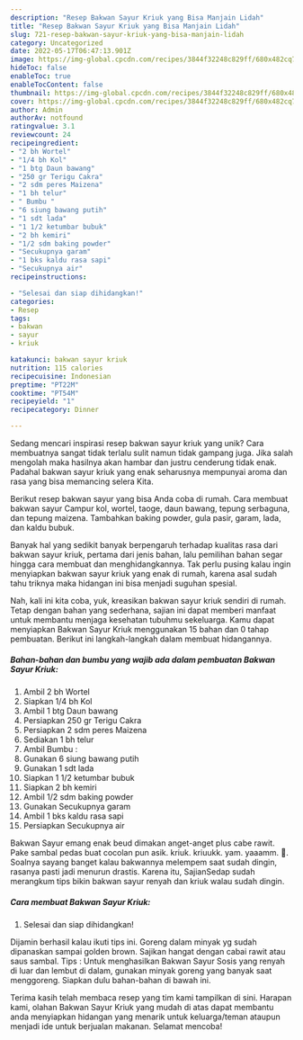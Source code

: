 ```yaml
---
description: "Resep Bakwan Sayur Kriuk yang Bisa Manjain Lidah"
title: "Resep Bakwan Sayur Kriuk yang Bisa Manjain Lidah"
slug: 721-resep-bakwan-sayur-kriuk-yang-bisa-manjain-lidah
category: Uncategorized
date: 2022-05-17T06:47:13.901Z
image: https://img-global.cpcdn.com/recipes/3844f32248c829ff/680x482cq70/bakwan-sayur-kriuk-foto-resep-utama.jpg
hideToc: false
enableToc: true
enableTocContent: false
thumbnail: https://img-global.cpcdn.com/recipes/3844f32248c829ff/680x482cq70/bakwan-sayur-kriuk-foto-resep-utama.jpg
cover: https://img-global.cpcdn.com/recipes/3844f32248c829ff/680x482cq70/bakwan-sayur-kriuk-foto-resep-utama.jpg
author: Admin
authorAv: notfound
ratingvalue: 3.1
reviewcount: 24
recipeingredient:
- "2 bh Wortel"
- "1/4 bh Kol"
- "1 btg Daun bawang"
- "250 gr Terigu Cakra"
- "2 sdm peres Maizena"
- "1 bh telur"
- " Bumbu "
- "6 siung bawang putih"
- "1 sdt lada"
- "1 1/2 ketumbar bubuk"
- "2 bh kemiri"
- "1/2 sdm baking powder"
- "Secukupnya garam"
- "1 bks kaldu rasa sapi"
- "Secukupnya air"
recipeinstructions:

- "Selesai dan siap dihidangkan!"
categories:
- Resep
tags:
- bakwan
- sayur
- kriuk

katakunci: bakwan sayur kriuk 
nutrition: 115 calories
recipecuisine: Indonesian
preptime: "PT22M"
cooktime: "PT54M"
recipeyield: "1"
recipecategory: Dinner

---
```





Sedang mencari inspirasi resep bakwan sayur kriuk yang unik? Cara membuatnya sangat tidak terlalu sulit namun tidak gampang juga. Jika salah mengolah maka hasilnya akan hambar dan justru cenderung tidak enak. Padahal bakwan sayur kriuk yang enak seharusnya mempunyai aroma dan rasa yang bisa memancing selera Kita.





Berikut resep bakwan sayur yang bisa Anda coba di rumah. Cara membuat bakwan sayur Campur kol, wortel, taoge, daun bawang, tepung serbaguna, dan tepung maizena. Tambahkan baking powder, gula pasir, garam, lada, dan kaldu bubuk.

Banyak hal yang sedikit banyak berpengaruh terhadap kualitas rasa dari bakwan sayur kriuk, pertama dari jenis bahan, lalu pemilihan bahan segar hingga cara membuat dan menghidangkannya. Tak perlu pusing kalau ingin menyiapkan bakwan sayur kriuk yang enak di rumah, karena asal sudah tahu triknya maka hidangan ini bisa menjadi suguhan spesial.






Nah, kali ini kita coba, yuk, kreasikan bakwan sayur kriuk sendiri di rumah. Tetap dengan bahan yang sederhana, sajian ini dapat memberi manfaat untuk membantu menjaga kesehatan tubuhmu sekeluarga. Kamu dapat menyiapkan Bakwan Sayur Kriuk menggunakan 15 bahan dan 0 tahap pembuatan. Berikut ini langkah-langkah dalam membuat hidangannya.

<!--inarticleads1-->

##### Bahan-bahan dan bumbu yang wajib ada dalam pembuatan Bakwan Sayur Kriuk:

1. Ambil 2 bh Wortel
1. Siapkan 1/4 bh Kol
1. Ambil 1 btg Daun bawang
1. Persiapkan 250 gr Terigu Cakra
1. Persiapkan 2 sdm peres Maizena
1. Sediakan 1 bh telur
1. Ambil  Bumbu :
1. Gunakan 6 siung bawang putih
1. Gunakan 1 sdt lada
1. Siapkan 1 1/2 ketumbar bubuk
1. Siapkan 2 bh kemiri
1. Ambil 1/2 sdm baking powder
1. Gunakan Secukupnya garam
1. Ambil 1 bks kaldu rasa sapi
1. Persiapkan Secukupnya air


Bakwan Sayur emang enak beud dimakan anget-anget plus cabe rawit. Pake sambal pedas buat cocolan pun asik. kriuk. kriuukk. yam. yaaamm. 🤤. Soalnya sayang banget kalau bakwannya melempem saat sudah dingin, rasanya pasti jadi menurun drastis. Karena itu, SajianSedap sudah merangkum tips bikin bakwan sayur renyah dan kriuk walau sudah dingin. 

<!--inarticleads2-->

##### Cara membuat Bakwan Sayur Kriuk:


1. Selesai dan siap dihidangkan!

Dijamin berhasil kalau ikuti tips ini. Goreng dalam minyak yg sudah dipanaskan sampai golden brown. Sajikan hangat dengan cabai rawit atau saus sambal. Tips : Untuk menghasilkan Bakwan Sayur Sosis yang renyah di luar dan lembut di dalam, gunakan minyak goreng yang banyak saat menggoreng. Siapkan dulu bahan-bahan di bawah ini. 

Terima kasih telah membaca resep yang tim kami tampilkan di sini. Harapan kami, olahan Bakwan Sayur Kriuk yang mudah di atas dapat membantu anda menyiapkan hidangan yang menarik untuk keluarga/teman ataupun menjadi ide untuk berjualan makanan. Selamat mencoba!
